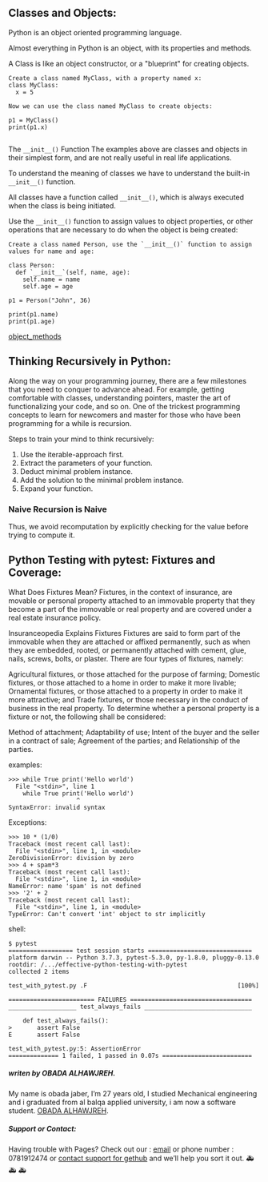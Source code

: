 
## Classes and Objects:

Python is an object oriented programming language.

Almost everything in Python is an object, with its properties and methods.

A Class is like an object constructor, or a "blueprint" for creating objects.
```
Create a class named MyClass, with a property named x:
class MyClass:
  x = 5

Now we can use the class named MyClass to create objects:

p1 = MyClass()
print(p1.x)


```
The `__init__()` Function
The examples above are classes and objects in their simplest form, and are not really useful in real life applications.

To understand the meaning of classes we have to understand the built-in `__init__()` function.

All classes have a function called `__init__()`, which is always executed when the class is being initiated.

Use the `__init__()` function to assign values to object properties, or other operations that are necessary to do when the object is being created:

```
Create a class named Person, use the `__init__()` function to assign values for name and age:

class Person:
  def `__init__`(self, name, age):
    self.name = name
    self.age = age

p1 = Person("John", 36)

print(p1.name)
print(p1.age)
```

[object_methods](https://www.w3schools.com/python/gloss_python_object_methods.asp)

## Thinking Recursively in Python:
Along the way on your programming journey, there are a few milestones that you need to conquer to advance ahead. For example, getting comfortable with classes, understanding pointers, master the art of functionalizing your code, and so on. One of the trickest programming concepts to learn for newcomers and master for those who have been programming for a while is recursion.

Steps to train your mind to think recursively:
1. Use the iterable-approach first.
2. Extract the parameters of your function.
3. Deduct minimal problem instance.
4. Add the solution to the minimal problem instance.
5. Expand your function.

### Naive Recursion is Naive
Thus, we avoid recomputation by explicitly checking for the value before trying to compute it.




## Python Testing with pytest: Fixtures and Coverage:

What Does Fixtures Mean?
Fixtures, in the context of insurance, are movable or personal property attached to an immovable property that they become a part of the immovable or real property and are covered under a real estate insurance policy.

Insuranceopedia Explains Fixtures
Fixtures are said to form part of the immovable when they are attached or affixed permanently, such as when they are embedded, rooted, or permanently attached with cement, glue, nails, screws, bolts, or plaster. There are four types of fixtures, namely:

Agricultural fixtures, or those attached for the purpose of farming;
Domestic fixtures, or those attached to a home in order to make it more livable;
Ornamental fixtures, or those attached to a property in order to make it more attractive; and
Trade fixtures, or those necessary in the conduct of business in the real property.
To determine whether a personal property is a fixture or not, the following shall be considered:

Method of attachment;
Adaptability of use;
Intent of the buyer and the seller in a contract of sale;
Agreement of the parties; and
Relationship of the parties.

examples:
```
>>> while True print('Hello world')
  File "<stdin>", line 1
    while True print('Hello world')
                   ^
SyntaxError: invalid syntax
```
Exceptions:

```
>>> 10 * (1/0)
Traceback (most recent call last):
  File "<stdin>", line 1, in <module>
ZeroDivisionError: division by zero
>>> 4 + spam*3
Traceback (most recent call last):
  File "<stdin>", line 1, in <module>
NameError: name 'spam' is not defined
>>> '2' + 2
Traceback (most recent call last):
  File "<stdin>", line 1, in <module>
TypeError: Can't convert 'int' object to str implicitly
```

shell:
```
$ pytest
================== test session starts =============================
platform darwin -- Python 3.7.3, pytest-5.3.0, py-1.8.0, pluggy-0.13.0
rootdir: /.../effective-python-testing-with-pytest
collected 2 items

test_with_pytest.py .F                                          [100%]

======================== FAILURES ==================================
___________________ test_always_fails ______________________________

    def test_always_fails():
>       assert False
E       assert False

test_with_pytest.py:5: AssertionError
============== 1 failed, 1 passed in 0.07s =========================
```

##### *writen by OBADA ALHAWJREH.*

My name is obada jaber, I’m 27 years old, I studied Mechanical engineering and i graduated from al balqa applied university, i am now a software student. [OBADA ALHAWJREH](https://github.com/Obada-gh).

##### *Support or Contact:*

Having trouble with Pages? Check out our : [email](obada7jaber7@gmail.com) or phone number : 0781912474 or [contact support for gethub](https://support.github.com/contact) and we’ll help you sort it out. &#x1F691; &#x1F691; &#x1F691;
